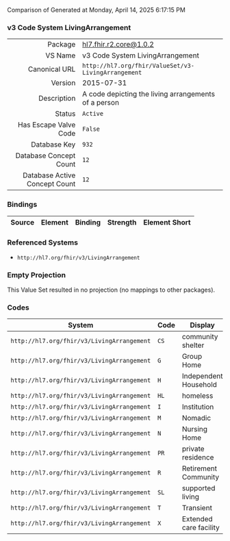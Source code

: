 Comparison of 
Generated at Monday, April 14, 2025 6:17:15 PM

### v3 Code System LivingArrangement

|      |     |
| ---: | --- |
| Package | hl7.fhir.r2.core@1.0.2 |
| VS Name | v3 Code System LivingArrangement |
| Canonical URL | `http://hl7.org/fhir/ValueSet/v3-LivingArrangement` |
| Version | 2015-07-31 |
| Description | A code depicting the living arrangements of a person |
| Status | `Active` |
| Has Escape Valve Code | `False` |
| Database Key | `932` |
| Database Concept Count | `12` |
| Database Active Concept Count | `12` |
### Bindings

| Source | Element | Binding | Strength | Element Short |
| ------ | ------- | ------- | -------- | ------------- |

### Referenced Systems

* `http://hl7.org/fhir/v3/LivingArrangement`
### Empty Projection

This Value Set resulted in no projection (no mappings to other packages).

### Codes

| System | Code | Display |
| ------ | ---- | ------- |
| `http://hl7.org/fhir/v3/LivingArrangement` | `CS` | community shelter |
| `http://hl7.org/fhir/v3/LivingArrangement` | `G` | Group Home |
| `http://hl7.org/fhir/v3/LivingArrangement` | `H` | Independent Household |
| `http://hl7.org/fhir/v3/LivingArrangement` | `HL` | homeless |
| `http://hl7.org/fhir/v3/LivingArrangement` | `I` | Institution |
| `http://hl7.org/fhir/v3/LivingArrangement` | `M` | Nomadic |
| `http://hl7.org/fhir/v3/LivingArrangement` | `N` | Nursing Home |
| `http://hl7.org/fhir/v3/LivingArrangement` | `PR` | private residence |
| `http://hl7.org/fhir/v3/LivingArrangement` | `R` | Retirement Community |
| `http://hl7.org/fhir/v3/LivingArrangement` | `SL` | supported living |
| `http://hl7.org/fhir/v3/LivingArrangement` | `T` | Transient |
| `http://hl7.org/fhir/v3/LivingArrangement` | `X` | Extended care facility |
